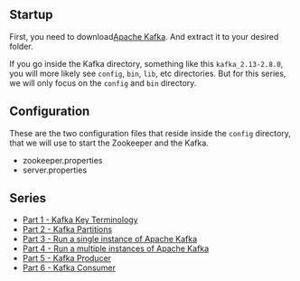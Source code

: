 ## Startup
First, you need to download[Apache Kafka](https://downloads.apache.org/kafka/2.8.0/kafka_2.13-2.8.0.tgz).
And extract it to your desired folder.

If you go inside the Kafka directory, something like this `kafka_2.13-2.8.0`,
you will more likely see `config`, `bin`, `lib`, etc directories.
But for this series, we will only focus on the `config` and `bin` directory.

## Configuration
These are the two configuration files that reside inside the `config` directory,
that we will use to start the Zookeeper and the Kafka.
- zookeeper.properties
- server.properties

## Series
- [Part 1 - Kafka Key Terminology](kafka-key-terms.md)
- [Part 2 - Kafka Partitions](kafka-partitions.md)
- [Part 3 - Run a single instance of Apache Kafka](kafka-single-instance.md)
- [Part 4 - Run a multiple instances of Apache Kafka](kafka-multiple-instance.md)
- [Part 5 - Kafka Producer](kafka-producer.md)
- [Part 6 - Kafka Consumer](kafka-consumer.md)
